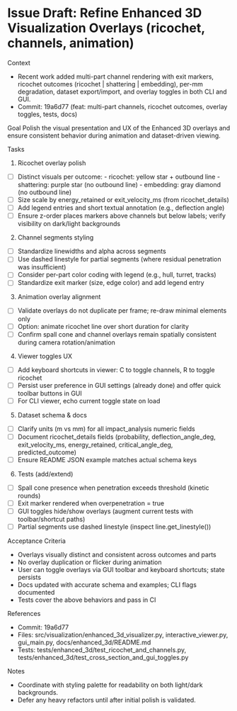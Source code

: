 # Issue Draft: Refine Enhanced 3D Visualization Overlays (ricochet, channels, animation)

Context
- Recent work added multi-part channel rendering with exit markers, ricochet outcomes (ricochet | shattering | embedding), per-mm degradation, dataset export/import, and overlay toggles in both CLI and GUI.
- Commit: 19a6d77 (feat: multi-part channels, ricochet outcomes, overlay toggles, tests, docs)

Goal
Polish the visual presentation and UX of the Enhanced 3D overlays and ensure consistent behavior during animation and dataset-driven viewing.

Tasks
1) Ricochet overlay polish
- [ ] Distinct visuals per outcome:
      - ricochet: yellow star + outbound line
      - shattering: purple star (no outbound line)
      - embedding: gray diamond (no outbound line)
- [ ] Size scale by energy_retained or exit_velocity_ms (from ricochet_details)
- [ ] Add legend entries and short textual annotation (e.g., deflection angle)
- [ ] Ensure z-order places markers above channels but below labels; verify visibility on dark/light backgrounds

2) Channel segments styling
- [ ] Standardize linewidths and alpha across segments
- [ ] Use dashed linestyle for partial segments (where residual penetration was insufficient)
- [ ] Consider per-part color coding with legend (e.g., hull, turret, tracks)
- [ ] Standardize exit marker (size, edge color) and add legend entry

3) Animation overlay alignment
- [ ] Validate overlays do not duplicate per frame; re-draw minimal elements only
- [ ] Option: animate ricochet line over short duration for clarity
- [ ] Confirm spall cone and channel overlays remain spatially consistent during camera rotation/animation

4) Viewer toggles UX
- [ ] Add keyboard shortcuts in viewer: C to toggle channels, R to toggle ricochet
- [ ] Persist user preference in GUI settings (already done) and offer quick toolbar buttons in GUI
- [ ] For CLI viewer, echo current toggle state on load

5) Dataset schema & docs
- [ ] Clarify units (m vs mm) for all impact_analysis numeric fields
- [ ] Document ricochet_details fields (probability, deflection_angle_deg, exit_velocity_ms, energy_retained, critical_angle_deg, predicted_outcome)
- [ ] Ensure README JSON example matches actual schema keys

6) Tests (add/extend)
- [ ] Spall cone presence when penetration exceeds threshold (kinetic rounds)
- [ ] Exit marker rendered when overpenetration = true
- [ ] GUI toggles hide/show overlays (augment current tests with toolbar/shortcut paths)
- [ ] Partial segments use dashed linestyle (inspect line.get_linestyle())

Acceptance Criteria
- Overlays visually distinct and consistent across outcomes and parts
- No overlay duplication or flicker during animation
- User can toggle overlays via GUI toolbar and keyboard shortcuts; state persists
- Docs updated with accurate schema and examples; CLI flags documented
- Tests cover the above behaviors and pass in CI

References
- Commit: 19a6d77
- Files: src/visualization/enhanced_3d_visualizer.py, interactive_viewer.py, gui_main.py, docs/enhanced_3d/README.md
- Tests: tests/enhanced_3d/test_ricochet_and_channels.py, tests/enhanced_3d/test_cross_section_and_gui_toggles.py

Notes
- Coordinate with styling palette for readability on both light/dark backgrounds.
- Defer any heavy refactors until after initial polish is validated.


